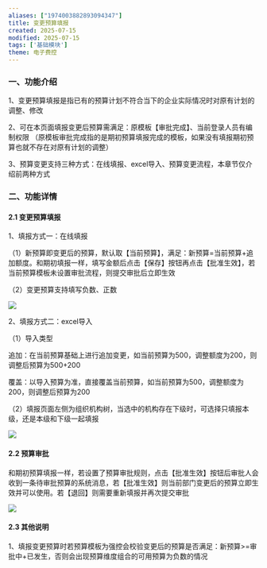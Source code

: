 ```yaml
---
aliases: ["1974003882893094347"]
title: 变更预算填报
created: 2025-07-15
modified: 2025-07-15
tags: ['基础模块']
theme: 电子费控
---
```


### 一、功能介绍

1、变更预算填报是指已有的预算计划不符合当下的企业实际情况时对原有计划的调整、修改

2、可在本页面填报变更后预算需满足：原模板【审批完成】、当前登录人员有编制权限 （原模板审批完成指的是期初预算填报完成的模板，如果没有填报期初预算也就不存在对原有计划的调整）

3、预算变更支持三种方式：在线填报、excel导入、预算变更流程，本章节仅介绍前两种方式

### 二、功能详情

#### 2.1 变更预算填报

1、填报方式一：在线填报

（1）新预算即变更后的预算，默认取【当前预算】，满足：新预算=当前预算+追加额度。和期初填报一样，填写金额后点击【保存】按钮再点击【批准生效】，若当前预算模板未设置审批流程，则提交审批后立即生效

（2）变更预算支持填写负数、正数

![](https://myhelpdoc.oss-cn-heyuan.aliyuncs.com/mdimages/ee052a7d16b090e6ca41b9b573132f7b.jpg)

2、填报方式二：excel导入

（1）导入类型

追加：在当前预算基础上进行追加变更，如当前预算为500，调整额度为200，则调整后预算为500+200

覆盖：以导入预算为准，直接覆盖当前预算，如当前预算为500，调整额度为200，则调整后预算为200

（2）填报页面左侧为组织机构树，当选中的机构存在下级时，可选择只填报本级，还是本级和下级一起填报

![](https://myhelpdoc.oss-cn-heyuan.aliyuncs.com/mdimages/ed8524968bc19c41964522d2f1d6289d.jpg)

#### 2.2 预算审批

和期初预算填报一样，若设置了预算审批规则，点击【批准生效】按钮后审批人会收到一条待审批预算的系统消息，若【批准生效】则当前部门变更后的预算立即生效并可以使用。若【退回】则需要重新填报并再次提交审批

![](https://myhelpdoc.oss-cn-heyuan.aliyuncs.com/mdimages/fedfd76265f9f2ce84238a73afa864d0.jpg)

####

#### 2.3 其他说明

1、填报变更预算时若预算模板为强控会校验变更后的预算是否满足：新预算>=审批中+已发生，否则会出现预算维度组合的可用预算为负数的情况

